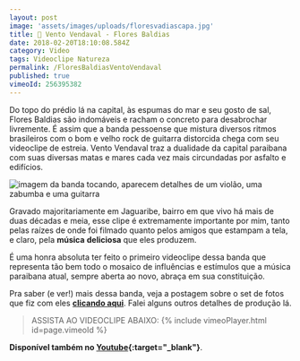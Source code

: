 ```yaml
---
layout: post
image: 'assets/images/uploads/floresvadiascapa.jpg'
title: 🍃 Vento Vendaval - Flores Baldias
date: 2018-02-20T18:10:08.584Z
category: Video
tags: Videoclipe Natureza
permalink: /FloresBaldiasVentoVendaval
published: true
vimeoId: 256395382
---
```


Do topo do prédio lá na capital, às espumas do mar e seu gosto de sal, Flores Baldias são indomáveis e racham o concreto para desabrochar livremente. É assim que a banda pessoense que mistura diversos ritmos brasileiros com o bom e velho rock de guitarra distorcida chega com seu videoclipe de estreia. Vento Vendaval traz a dualidade da capital paraibana com suas diversas matas e mares cada vez mais circundadas por asfalto e edifícios.

![imagem da banda tocando, aparecem detalhes de um violão, uma zabumba e uma guitarra](assets/images/uploads/floresvadias02.jpg)

Gravado majoritariamente em Jaguaribe, bairro em que vivo há mais de duas décadas e meia, esse clipe é extremamente importante por mim, tanto pelas raízes de onde foi filmado quanto pelos amigos que estampam a tela, e claro, pela **música** **deliciosa** que eles produzem.

É uma honra absoluta ter feito o primeiro videoclipe dessa banda que representa tão bem todo o mosaico de influências e estímulos que a música paraibana atual, sempre aberta ao novo, abraça em sua constituição.

Pra saber (e ver!) mais dessa banda, veja a postagem sobre o set de fotos que fiz com eles **[clicando aqui](/FloresBaldiasNoMeioDoMato)**. Falei alguns outros detalhes de produção lá.

> ASSISTA AO VIDEOCLIPE ABAIXO:
{% include vimeoPlayer.html id=page.vimeoId %}

**Disponível também no [Youtube](https://www.youtube.com/watch?v=sv-TwTw1WnE){:target="_blank"}**.